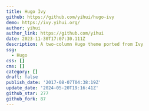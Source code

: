 ```yaml
---
title: Hugo Ivy
github: https://github.com/yihui/hugo-ivy
demo: https://ivy.yihui.org/
author: yihui
author_link: https://github.com/yihui
date: 2023-11-30T17:07:30.111Z
description: A two-column Hugo theme ported from Ivy
ssg:
  - Hugo
css: []
cms: []
category: []
draft: false
publish_date: '2017-08-07T04:38:19Z'
update_date: '2024-05-20T19:16:41Z'
github_star: 277
github_fork: 87
---
```

